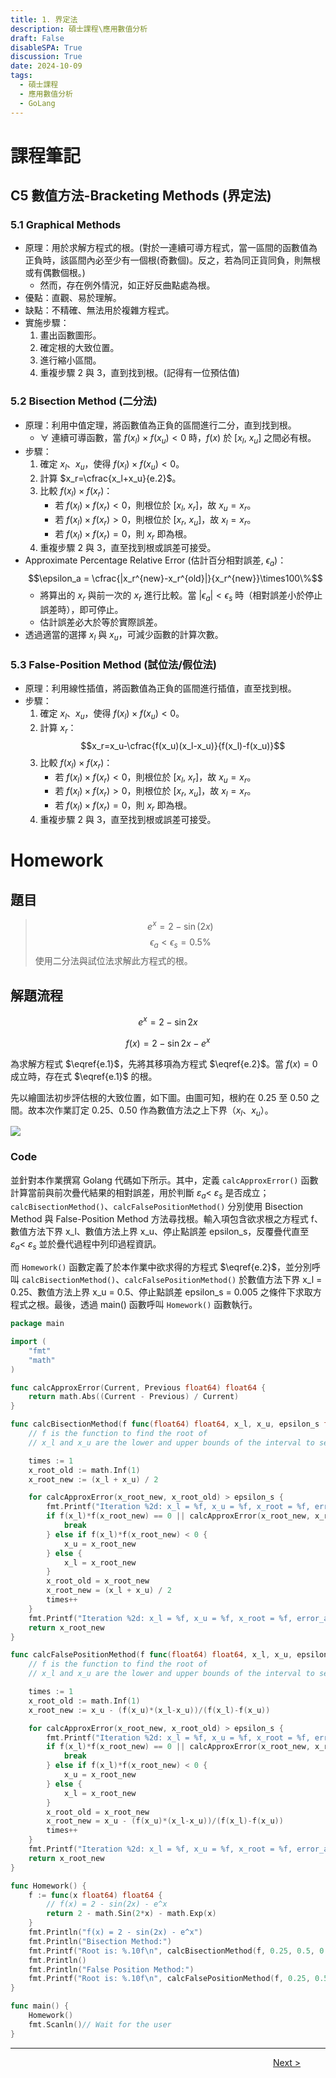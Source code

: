 ```yaml
---
title: 1. 界定法
description: 碩士課程\應用數值分析
draft: False
disableSPA: True
discussion: True
date: 2024-10-09
tags:
  - 碩士課程
  - 應用數值分析
  - GoLang
---
```

# 課程筆記
## C5 數值方法-Bracketing Methods (界定法)
### 5.1 Graphical Methods
- 原理：用於求解方程式的根。(對於一連續可導方程式，當一區間的函數值為正負時，該區間內必至少有一個根(奇數個)。反之，若為同正貨同負，則無根或有偶數個根。)
  - 然而，存在例外情況，如正好反曲點處為根。
- 優點：直觀、易於理解。
- 缺點：不精確、無法用於複雜方程式。
- 實施步驟：
  1. 畫出函數圖形。
  2. 確定根的大致位置。
  3. 進行縮小區間。
  4. 重複步驟 2 與 3，直到找到根。(記得有一位預估值)

### 5.2 Bisection Method (二分法)
- 原理：利用中值定理，將函數值為正負的區間進行二分，直到找到根。
  - $\forall$ 連續可導函數，當 $f(x_l)\times f(x_u) \lt 0$ 時，$f(x)$ 於 $[x_l,\ x_u]$ 之間必有根。
- 步驟：
  1. 確定 $x_l$、$x_u$，使得 $f(x_l)\times f(x_u) \lt 0$。
  2. 計算 $x_r=\cfrac{x_l+x_u}{e.2}$。
  3. 比較 $f(x_l)\times f(x_r)$：
       - 若 $f(x_l)\times f(x_r) \lt 0$，則根位於 $[x_l,\ x_r]$，故 $x_u=x_r$。
       - 若 $f(x_l)\times f(x_r) \gt 0$，則根位於 $[x_r,\ x_u]$，故 $x_l=x_r$。
       - 若 $f(x_l)\times f(x_r) = 0$，則 $x_r$ 即為根。
  4. 重複步驟 2 與 3，直至找到根或誤差可接受。
- Approximate Percentage Relative Error (估計百分相對誤差, $\epsilon_a$)：
  $$\epsilon_a = \cfrac{|x_r^{new}-x_r^{old}|}{x_r^{new}}\times100\%$$
  - 將算出的 $x_r$ 與前一次的 $x_r$ 進行比較。當 $|\epsilon_a| \lt \epsilon_s$ 時（相對誤差小於停止誤差時），即可停止。
  - 估計誤差必大於等於實際誤差。
- 透過適當的選擇 $x_l$ 與 $x_u$，可減少函數的計算次數。

### 5.3 False-Position Method (試位法/假位法)
- 原理：利用線性插值，將函數值為正負的區間進行插值，直至找到根。
- 步驟：
  1. 確定 $x_l$、$x_u$，使得 $f(x_l)\times f(x_u) \lt 0$。
  2. 計算 $x_r$：
     $$x_r=x_u-\cfrac{f(x_u)(x_l-x_u)}{f(x_l)-f(x_u)}$$
  3. 比較 $f(x_l)\times f(x_r)$：
       - 若 $f(x_l)\times f(x_r) \lt 0$，則根位於 $[x_l,\ x_r]$，故 $x_u=x_r$。
       - 若 $f(x_l)\times f(x_r) \gt 0$，則根位於 $[x_r,\ x_u]$，故 $x_l=x_r$。
       - 若 $f(x_l)\times f(x_r) = 0$，則 $x_r$ 即為根。
  4. 重複步驟 2 與 3，直至找到根或誤差可接受。

# Homework
## 題目
> $$e^x = 2 - \sin(2x)$$
> $$\epsilon_a < \epsilon_s=0.5\%$$
> 使用二分法與試位法求解此方程式的根。

## 解題流程
$$
e^{x} = 2 - \sin{2x}\tag{e.1}\label{e.1}
$$

$$
f(x) = 2 - \sin{2x} - e^{x}\tag{e.2}\label{e.2}
$$

為求解方程式 $\eqref{e.1}$，先將其移項為方程式 $\eqref{e.2}$。當 $f(x) = 0$ 成立時，存在式 $\eqref{e.1}$ 的根。  

先以繪圖法初步評估根的大致位置，如下圖。由圖可知，根約在 0.25 至 0.50 之間。故本次作業訂定 0.25、0.50 作為數值方法之上下界（$x_{l}$、$x_{u}$）。

<img src="/20241009-1.avif" class="Invertible" />

### Code
並針對本作業撰寫 Golang 代碼如下所示。其中，定義 `calcApproxError()` 函數計算當前與前次疊代結果的相對誤差，用於判斷 $\varepsilon_{a} < \ \varepsilon_{s}$ 是否成立；`calcBisectionMethod()`、`calcFalsePositionMethod()` 分別使用 Bisection Method 與 False-Position Method 方法尋找根。輸入項包含欲求根之方程式 f、數值方法下界 x_l、數值方法上界 x_u、停止點誤差 epsilon_s，反覆疊代直至 $\varepsilon_{a} < \ \varepsilon_{s}$ 並於疊代過程中列印過程資訊。  

而 `Homework()` 函數定義了於本作業中欲求得的方程式 $\eqref{e.2}$，並分別呼叫 `calcBisectionMethod()`、`calcFalsePositionMethod()` 於數值方法下界 x_l = 0.25、數值方法上界 x_u = 0.5、停止點誤差 epsilon_s = 0.005 之條件下求取方程式之根。最後，透過 main() 函數呼叫 `Homework()` 函數執行。

```go
package main

import (
	"fmt"
	"math"
)

func calcApproxError(Current, Previous float64) float64 {
	return math.Abs((Current - Previous) / Current)
}

func calcBisectionMethod(f func(float64) float64, x_l, x_u, epsilon_s float64) float64 {
	// f is the function to find the root of
	// x_l and x_u are the lower and upper bounds of the interval to search

	times := 1
	x_root_old := math.Inf(1)
	x_root_new := (x_l + x_u) / 2

	for calcApproxError(x_root_new, x_root_old) > epsilon_s {
		fmt.Printf("Iteration %2d: x_l = %f, x_u = %f, x_root = %f, error_appr = %f\n", times, x_l, x_u, x_root_new, calcApproxError(x_root_new, x_root_old))
		if f(x_l)*f(x_root_new) == 0 || calcApproxError(x_root_new, x_root_old) < epsilon_s {
			break
		} else if f(x_l)*f(x_root_new) < 0 {
			x_u = x_root_new
		} else {
			x_l = x_root_new
		}
		x_root_old = x_root_new
		x_root_new = (x_l + x_u) / 2
		times++
	}
	fmt.Printf("Iteration %2d: x_l = %f, x_u = %f, x_root = %f, error_appr = %f\n", times, x_l, x_u, x_root_new, calcApproxError(x_root_new, x_root_old))
	return x_root_new
}

func calcFalsePositionMethod(f func(float64) float64, x_l, x_u, epsilon_s float64) float64 {
	// f is the function to find the root of
	// x_l and x_u are the lower and upper bounds of the interval to search

	times := 1
	x_root_old := math.Inf(1)
	x_root_new := x_u - (f(x_u)*(x_l-x_u))/(f(x_l)-f(x_u))

	for calcApproxError(x_root_new, x_root_old) > epsilon_s {
		fmt.Printf("Iteration %2d: x_l = %f, x_u = %f, x_root = %f, error_appr = %f\n", times, x_l, x_u, x_root_new, calcApproxError(x_root_new, x_root_old))
		if f(x_l)*f(x_root_new) == 0 || calcApproxError(x_root_new, x_root_old) < epsilon_s {
			break
		} else if f(x_l)*f(x_root_new) < 0 {
			x_u = x_root_new
		} else {
			x_l = x_root_new
		}
		x_root_old = x_root_new
		x_root_new = x_u - (f(x_u)*(x_l-x_u))/(f(x_l)-f(x_u))
		times++
	}
	fmt.Printf("Iteration %2d: x_l = %f, x_u = %f, x_root = %f, error_appr = %f\n", times, x_l, x_u, x_root_new, calcApproxError(x_root_new, x_root_old))
	return x_root_new
}

func Homework() {
	f := func(x float64) float64 {
		// f(x) = 2 - sin(2x) - e^x
		return 2 - math.Sin(2*x) - math.Exp(x)
	}
	fmt.Println("f(x) = 2 - sin(2x) - e^x")
	fmt.Println("Bisection Method:")
	fmt.Printf("Root is: %.10f\n", calcBisectionMethod(f, 0.25, 0.5, 0.005))
	fmt.Println()
	fmt.Println("False Position Method:")
	fmt.Printf("Root is: %.10f\n", calcFalsePositionMethod(f, 0.25, 0.5, 0.005))
}

func main() {
	Homework()
	fmt.Scanln()// Wait for the user
}
```
---
<div style="display: grid; grid-template-columns: 1fr 4fr 1fr;">
  <div></div>
  <div></div>
  <div><a href="20241016_開放法">Next ></a></div>
</div>